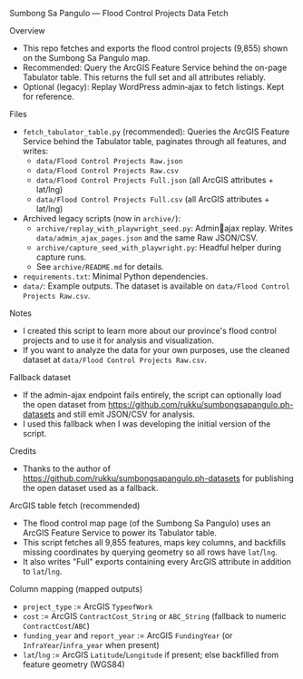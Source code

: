Sumbong Sa Pangulo — Flood Control Projects Data Fetch

Overview
- This repo fetches and exports the flood control projects (9,855) shown on the Sumbong Sa Pangulo map.
- Recommended: Query the ArcGIS Feature Service behind the on-page Tabulator table. This returns the full set and all attributes reliably.
- Optional (legacy): Replay WordPress admin‑ajax to fetch listings. Kept for reference.

Files
- `fetch_tabulator_table.py` (recommended): Queries the ArcGIS Feature Service behind the Tabulator table, paginates through all features, and writes:
  - `data/Flood Control Projects Raw.json`
  - `data/Flood Control Projects Raw.csv`
  - `data/Flood Control Projects Full.json` (all ArcGIS attributes + lat/lng)
  - `data/Flood Control Projects Full.csv` (all ArcGIS attributes + lat/lng)
- Archived legacy scripts (now in `archive/`):
  - `archive/replay_with_playwright_seed.py`: Adminajax replay. Writes `data/admin_ajax_pages.json` and the same Raw JSON/CSV.
  - `archive/capture_seed_with_playwright.py`: Headful helper during capture runs.
  - See `archive/README.md` for details.
- `requirements.txt`: Minimal Python dependencies.
- `data/`: Example outputs. The dataset is available on `data/Flood Control Projects Raw.csv`.

Notes
- I created this script to learn more about our province's flood control projects and to use it for analysis and visualization.
- If you want to analyze the data for your own purposes, use the cleaned dataset at `data/Flood Control Projects Raw.csv`.

Fallback dataset
- If the admin-ajax endpoint fails entirely, the script can optionally load the open dataset from https://github.com/rukku/sumbongsapangulo.ph-datasets and still emit JSON/CSV for analysis.
- I used this fallback when I was developing the initial version of the script.

Credits
- Thanks to the author of https://github.com/rukku/sumbongsapangulo.ph-datasets for publishing the open dataset used as a fallback.

ArcGIS table fetch (recommended)
- The flood control map page (of the Sumbong Sa Pangulo) uses an ArcGIS Feature Service to power its Tabulator table.
- This script fetches all 9,855 features, maps key columns, and backfills missing coordinates by querying geometry so all rows have `lat`/`lng`.
- It also writes "Full" exports containing every ArcGIS attribute in addition to `lat`/`lng`.

Column mapping (mapped outputs)
- `project_type` := ArcGIS `TypeofWork`
- `cost` := ArcGIS `ContractCost_String` or `ABC_String` (fallback to numeric `ContractCost`/`ABC`)
- `funding_year` and `report_year` := ArcGIS `FundingYear` (or `InfraYear`/`infra_year` when present)
- `lat`/`lng` := ArcGIS `Latitude`/`Longitude` if present; else backfilled from feature geometry (WGS84)



